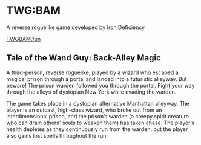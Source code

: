 # TWG:BAM
A reverse roguelike game developed by Iron Deficiency

[TWGBAM.fun](https://TWGBAM.fun/)

## Tale of the Wand Guy: Back-Alley Magic

A third-person, reverse roguelike, played by a wizard who escaped a magical prison through a portal and landed into a futuristic alleyway. But beware! The prison warden followed you through the portal. Fight your way through the alleys of dystopian New York while evading the warden.

The game takes place in a dystopian alternative Manhattan alleyway. The player is an outcast, high-class wizard, who broke out from an interdimensional prison, and the prison’s warden (a creepy spirit creature who can drain others' souls to weaken them) has taken chase. The player’s health depletes as they continuously run from the warden, but the player also gains lost spells throughout the run.
